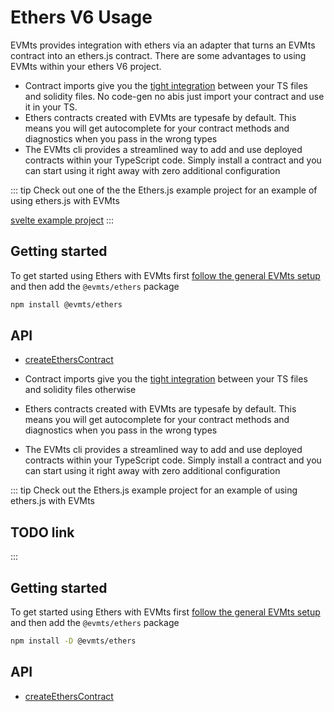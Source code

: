 # Ethers V6 Usage

EVMts provides integration with ethers via an adapter that turns an EVMts contract into an ethers.js contract. There are some advantages to using EVMts within 
your ethers V6 project.

- Contract imports give you the [tight integration](../getting-started/why.md) between your TS files and solidity files. No code-gen no abis just import your contract and use it in your TS.
- Ethers contracts created with EVMts are typesafe by default. This means you will get autocomplete for your contract methods and diagnostics when you pass in the wrong types
- The EVMts cli provides a streamlined way to add and use deployed contracts within your TypeScript code. Simply install a contract and you can start using it right away with zero additional configuration

::: tip
Check out one of the the Ethers.js example project for an example of using ethers.js with EVMts

[svelte example project](https://github.com/evmts/evmts-svelte-ethers-example-)
:::

## Getting started

To get started using Ethers with EVMts first [follow the general EVMts setup](../getting-started/quick-start.md) and then add the `@evmts/ethers` package

```bash
npm install @evmts/ethers
```

## API

- [createEthersContract](./createEthersContract.ts)

- Contract imports give you the [tight integration](../getting-started/why.md) between your TS files and solidity files otherwise
- Ethers contracts created with EVMts are typesafe by default. This means you will get autocomplete for your contract methods and diagnostics when you pass in the wrong types
- The EVMts cli provides a streamlined way to add and use deployed contracts within your TypeScript code. Simply install a contract and you can start using it right away with zero additional configuration

::: tip
Check out the Ethers.js example project for an example of using ethers.js with EVMts

## TODO link
:::

## Getting started

To get started using Ethers with EVMts first [follow the general EVMts setup](../getting-started/quick-start.md) and then add the `@evmts/ethers` package

```bash
npm install -D @evmts/ethers
```

## API

- [createEthersContract](./createEthersContract.ts)
